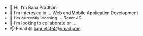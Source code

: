 - 👋 Hi, I’m Bapu Pradhan
- 👀 I’m interested in ... Web and Mobile Application Development
- 🌱 I’m currently learning ... React JS
- 💞️ I’m looking to collaborate on ...
- 📫 Email @ bapuetc94@gmail.com

<!---
Bapuetc/Bapuetc is a ✨ special ✨ repository because its `README.md` (this file) appears on your GitHub profile.
You can click the Preview link to take a look at your changes.
--->

